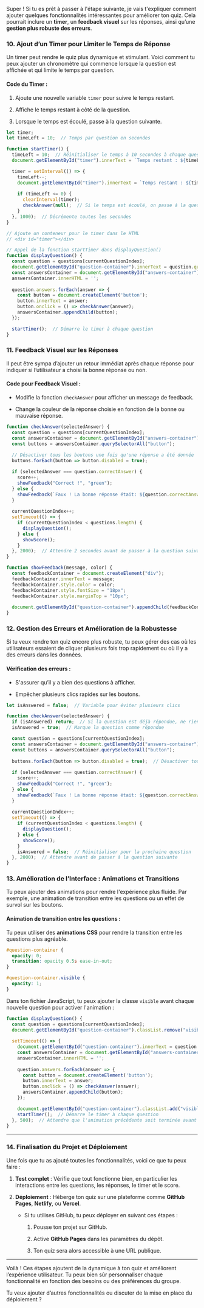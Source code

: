Super ! Si tu es prêt à passer à l'étape suivante, je vais t'expliquer comment ajouter quelques fonctionnalités intéressantes pour améliorer ton quiz. Cela pourrait inclure un **timer**, un **feedback visuel** sur les réponses, ainsi qu’une **gestion plus robuste des erreurs**.

### 10. **Ajout d’un Timer pour Limiter le Temps de Réponse**

Un timer peut rendre le quiz plus dynamique et stimulant. Voici comment tu peux ajouter un chronomètre qui commence lorsque la question est affichée et qui limite le temps par question.

#### Code du Timer :

1. Ajoute une nouvelle variable `timer` pour suivre le temps restant.
    
2. Affiche le temps restant à côté de la question.
    
3. Lorsque le temps est écoulé, passe à la question suivante.
    

```javascript
let timer;
let timeLeft = 10;  // Temps par question en secondes

function startTimer() {
  timeLeft = 10;  // Réinitialiser le temps à 10 secondes à chaque question
  document.getElementById("timer").innerText = `Temps restant : ${timeLeft}s`;

  timer = setInterval(() => {
    timeLeft--;
    document.getElementById("timer").innerText = `Temps restant : ${timeLeft}s`;
    
    if (timeLeft <= 0) {
      clearInterval(timer);
      checkAnswer(null);  // Si le temps est écoulé, on passe à la question suivante
    }
  }, 1000);  // Décrémente toutes les secondes
}

// Ajoute un conteneur pour le timer dans le HTML
// <div id="timer"></div>

// Appel de la fonction startTimer dans displayQuestion()
function displayQuestion() {
  const question = questions[currentQuestionIndex];
  document.getElementById("question-container").innerText = question.question;
  const answersContainer = document.getElementById("answers-container");
  answersContainer.innerHTML = '';
  
  question.answers.forEach(answer => {
    const button = document.createElement('button');
    button.innerText = answer;
    button.onclick = () => checkAnswer(answer);
    answersContainer.appendChild(button);
  });

  startTimer();  // Démarre le timer à chaque question
}
```

### 11. **Feedback Visuel sur les Réponses**

Il peut être sympa d’ajouter un retour immédiat après chaque réponse pour indiquer si l’utilisateur a choisi la bonne réponse ou non.

#### Code pour Feedback Visuel :

- Modifie la fonction `checkAnswer` pour afficher un message de feedback.
    
- Change la couleur de la réponse choisie en fonction de la bonne ou mauvaise réponse.
    

```javascript
function checkAnswer(selectedAnswer) {
  const question = questions[currentQuestionIndex];
  const answersContainer = document.getElementById("answers-container");
  const buttons = answersContainer.querySelectorAll("button");
  
  // Désactiver tous les boutons une fois qu'une réponse a été donnée
  buttons.forEach(button => button.disabled = true);

  if (selectedAnswer === question.correctAnswer) {
    score++;
    showFeedback("Correct !", "green");
  } else {
    showFeedback(`Faux ! La bonne réponse était: ${question.correctAnswer}`, "red");
  }
  
  currentQuestionIndex++;
  setTimeout(() => {
    if (currentQuestionIndex < questions.length) {
      displayQuestion();
    } else {
      showScore();
    }
  }, 2000);  // Attendre 2 secondes avant de passer à la question suivante
}

function showFeedback(message, color) {
  const feedbackContainer = document.createElement("div");
  feedbackContainer.innerText = message;
  feedbackContainer.style.color = color;
  feedbackContainer.style.fontSize = "18px";
  feedbackContainer.style.marginTop = "10px";
  
  document.getElementById("question-container").appendChild(feedbackContainer);
}
```

### 12. **Gestion des Erreurs et Amélioration de la Robustesse**

Si tu veux rendre ton quiz encore plus robuste, tu peux gérer des cas où les utilisateurs essaient de cliquer plusieurs fois trop rapidement ou où il y a des erreurs dans les données.

#### Vérification des erreurs :

- S'assurer qu’il y a bien des questions à afficher.
    
- Empêcher plusieurs clics rapides sur les boutons.
    

```javascript
let isAnswered = false;  // Variable pour éviter plusieurs clics

function checkAnswer(selectedAnswer) {
  if (isAnswered) return;  // Si la question est déjà répondue, ne rien faire
  isAnswered = true;  // Marque la question comme répondue

  const question = questions[currentQuestionIndex];
  const answersContainer = document.getElementById("answers-container");
  const buttons = answersContainer.querySelectorAll("button");
  
  buttons.forEach(button => button.disabled = true);  // Désactiver tous les boutons
  
  if (selectedAnswer === question.correctAnswer) {
    score++;
    showFeedback("Correct !", "green");
  } else {
    showFeedback(`Faux ! La bonne réponse était: ${question.correctAnswer}`, "red");
  }
  
  currentQuestionIndex++;
  setTimeout(() => {
    if (currentQuestionIndex < questions.length) {
      displayQuestion();
    } else {
      showScore();
    }
    isAnswered = false;  // Réinitialiser pour la prochaine question
  }, 2000);  // Attendre avant de passer à la question suivante
}
```

### 13. **Amélioration de l’Interface : Animations et Transitions**

Tu peux ajouter des animations pour rendre l'expérience plus fluide. Par exemple, une animation de transition entre les questions ou un effet de survol sur les boutons.

#### Animation de transition entre les questions :

Tu peux utiliser des **animations CSS** pour rendre la transition entre les questions plus agréable.

```css
#question-container {
  opacity: 0;
  transition: opacity 0.5s ease-in-out;
}

#question-container.visible {
  opacity: 1;
}
```

Dans ton fichier JavaScript, tu peux ajouter la classe `visible` avant chaque nouvelle question pour activer l'animation :

```javascript
function displayQuestion() {
  const question = questions[currentQuestionIndex];
  document.getElementById("question-container").classList.remove("visible");
  
  setTimeout(() => {
    document.getElementById("question-container").innerText = question.question;
    const answersContainer = document.getElementById("answers-container");
    answersContainer.innerHTML = '';
    
    question.answers.forEach(answer => {
      const button = document.createElement('button');
      button.innerText = answer;
      button.onclick = () => checkAnswer(answer);
      answersContainer.appendChild(button);
    });

    document.getElementById("question-container").classList.add("visible");  // Ajouter la classe visible
    startTimer();  // Démarre le timer à chaque question
  }, 500);  // Attendre que l'animation précédente soit terminée avant de changer la question
}
```

---

### 14. **Finalisation du Projet et Déploiement**

Une fois que tu as ajouté toutes les fonctionnalités, voici ce que tu peux faire :

1. **Test complet** : Vérifie que tout fonctionne bien, en particulier les interactions entre les questions, les réponses, le timer et le score.
    
2. **Déploiement** : Héberge ton quiz sur une plateforme comme **GitHub Pages**, **Netlify**, ou **Vercel**.
    
    - Si tu utilises GitHub, tu peux déployer en suivant ces étapes :
        
        1. Pousse ton projet sur GitHub.
            
        2. Active **GitHub Pages** dans les paramètres du dépôt.
            
        3. Ton quiz sera alors accessible à une URL publique.
            

---

Voilà ! Ces étapes ajoutent de la dynamique à ton quiz et améliorent l’expérience utilisateur. Tu peux bien sûr personnaliser chaque fonctionnalité en fonction des besoins ou des préférences du groupe.

Tu veux ajouter d’autres fonctionnalités ou discuter de la mise en place du déploiement ?